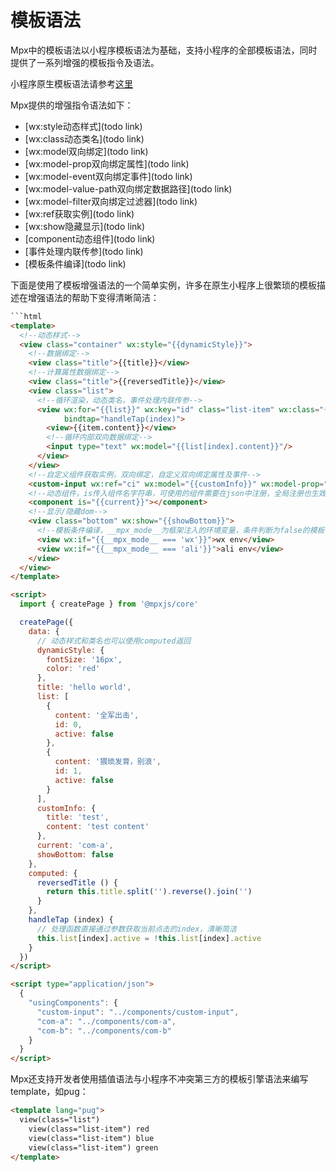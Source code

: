 # 模板语法

Mpx中的模板语法以小程序模板语法为基础，支持小程序的全部模板语法，同时提供了一系列增强的模板指令及语法。

小程序原生模板语法请参考[这里](https://developers.weixin.qq.com/miniprogram/dev/reference/wxml/)

Mpx提供的增强指令语法如下：

* [wx:style动态样式](todo link)
* [wx:class动态类名](todo link)
* [wx:model双向绑定](todo link)
* [wx:model-prop双向绑定属性](todo link)
* [wx:model-event双向绑定事件](todo link)
* [wx:model-value-path双向绑定数据路径](todo link)
* [wx:model-filter双向绑定过滤器](todo link)
* [wx:ref获取实例](todo link)
* [wx:show隐藏显示](todo link)
* [component动态组件](todo link)
* [事件处理内联传参](todo link)
* [模板条件编译](todo link)

下面是使用了模板增强语法的一个简单实例，许多在原生小程序上很繁琐的模板描述在增强语法的帮助下变得清晰简洁：

```html
```html
<template>
  <!--动态样式-->
  <view class="container" wx:style="{{dynamicStyle}}">
    <!--数据绑定-->
    <view class="title">{{title}}</view>
    <!--计算属性数据绑定-->
    <view class="title">{{reversedTitle}}</view>
    <view class="list">
      <!--循环渲染，动态类名，事件处理内联传参-->
      <view wx:for="{{list}}" wx:key="id" class="list-item" wx:class="{{ {active:item.active} }}"
            bindtap="handleTap(index)">
        <view>{{item.content}}</view>
        <!--循环内部双向数据绑定-->
        <input type="text" wx:model="{{list[index].content}}"/>
      </view>
    </view>
    <!--自定义组件获取实例，双向绑定，自定义双向绑定属性及事件-->
    <custom-input wx:ref="ci" wx:model="{{customInfo}}" wx:model-prop="info" wx:model-event="change"/>
    <!--动态组件，is传入组件名字符串，可使用的组件需要在json中注册，全局注册也生效-->
    <component is="{{current}}"></component>
    <!--显示/隐藏dom-->
    <view class="bottom" wx:show="{{showBottom}}">
      <!--模板条件编译，__mpx_mode__为框架注入的环境变量，条件判断为false的模板不会生成到dist-->
      <view wx:if="{{__mpx_mode__ === 'wx'}}">wx env</view>
      <view wx:if="{{__mpx_mode__ === 'ali'}}">ali env</view>
    </view>
  </view>
</template>

<script>
  import { createPage } from '@mpxjs/core'

  createPage({
    data: {
      // 动态样式和类名也可以使用computed返回
      dynamicStyle: {
        fontSize: '16px',
        color: 'red'
      },
      title: 'hello world',
      list: [
        {
          content: '全军出击',
          id: 0,
          active: false
        },
        {
          content: '猥琐发育，别浪',
          id: 1,
          active: false
        }
      ],
      customInfo: {
        title: 'test',
        content: 'test content'
      },
      current: 'com-a',
      showBottom: false
    },
    computed: {
      reversedTitle () {
        return this.title.split('').reverse().join('')
      }
    },
    handleTap (index) {
      // 处理函数直接通过参数获取当前点击的index，清晰简洁
      this.list[index].active = !this.list[index].active
    }
  })
</script>

<script type="application/json">
  {
    "usingComponents": {
      "custom-input": "../components/custom-input",
      "com-a": "../components/com-a",
      "com-b": "../components/com-b"
    }
  }
</script>
```

Mpx还支持开发者使用插值语法与小程序不冲突第三方的模板引擎语法来编写template，如pug：

```html
<template lang="pug">
  view(class="list")
    view(class="list-item") red
    view(class="list-item") blue
    view(class="list-item") green
</template>
```

